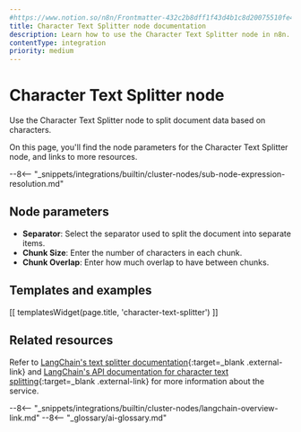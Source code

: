 ```yaml
---
#https://www.notion.so/n8n/Frontmatter-432c2b8dff1f43d4b1c8d20075510fe4
title: Character Text Splitter node documentation
description: Learn how to use the Character Text Splitter node in n8n. Follow technical documentation to integrate Character Text Splitter node into your workflows.
contentType: integration
priority: medium
---
```


# Character Text Splitter node

Use the Character Text Splitter node to split document data based on characters.

On this page, you'll find the node parameters for the Character Text Splitter node, and links to more resources.

--8<-- "_snippets/integrations/builtin/cluster-nodes/sub-node-expression-resolution.md"

## Node parameters

* **Separator**: Select the separator used to split the document into separate items.
* **Chunk Size**: Enter the number of characters in each chunk.
* **Chunk Overlap**: Enter how much overlap to have between chunks.

## Templates and examples

<!-- see https://www.notion.so/n8n/Pull-in-templates-for-the-integrations-pages-37c716837b804d30a33b47475f6e3780 -->
[[ templatesWidget(page.title, 'character-text-splitter') ]]

## Related resources

Refer to [LangChain's text splitter documentation](https://js.langchain.com/docs/concepts/text_splitters){:target=_blank .external-link} and [LangChain's API documentation for character text splitting](https://v03.api.js.langchain.com/classes/langchain.text_splitter.CharacterTextSplitter.html){:target=_blank .external-link} for more information about the service.

--8<-- "_snippets/integrations/builtin/cluster-nodes/langchain-overview-link.md"
--8<-- "_glossary/ai-glossary.md"
